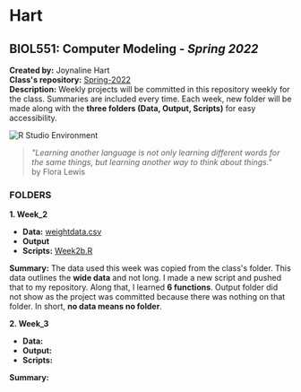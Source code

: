 # Hart
## BIOL551: Computer Modeling - _Spring 2022_
**Created by:** Joynaline Hart  
**Class's repository:** [Spring-2022](https://github.com/Biol551-CSUN/Spring-2022)  
**Description:** Weekly projects will be committed in this repository weekly for the class. Summaries are included every time. Each week, new folder will be made along with the **three folders (Data, Output, Scripts)** for easy accessibility.

![R Studio Environment](https://www.datasciencecentral.com/wp-content/uploads/2021/10/RStudio.png) 
> _"Learning another language is not only learning different words for the same things, but learning another way to think about things."_  
> by Flora Lewis

### FOLDERS
**1. Week_2**
* **Data:** [weightdata.csv](https://github.com/Biol551-CSUN/Hart/blob/main/Week_2/Data/weightdata.csv) 
* **Output**
* **Scripts:** [Week2b.R](https://github.com/Biol551-CSUN/Hart/blob/main/Week_2/Scripts/Week2b.R)  

**Summary:** The data used this week was copied from the class's folder. This data outlines the **wide data** and not long. I made a new script and pushed that to my repository. Along that, I learned **6 functions**. Output folder did not show as the project was committed because there was nothing on that folder. In short, **no data means no folder**.  

**2. Week_3**
* **Data:** 
* **Output:** 
* **Scripts:** 

**Summary:**
